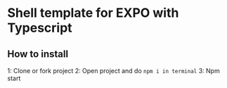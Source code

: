 # Shell template for EXPO with Typescript


## How to install

1: Clone or fork project
2: Open project and do ```npm i in terminal```
3: Npm start




